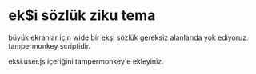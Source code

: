 # ek$i sözlük ziku tema
büyük ekranlar için wide bir ekşi sözlük gereksiz alanlarıda yok ediyoruz.
tampermonkey scriptidir. 

eksi.user.js içeriğini tampermonkey'e ekleyiniz.
